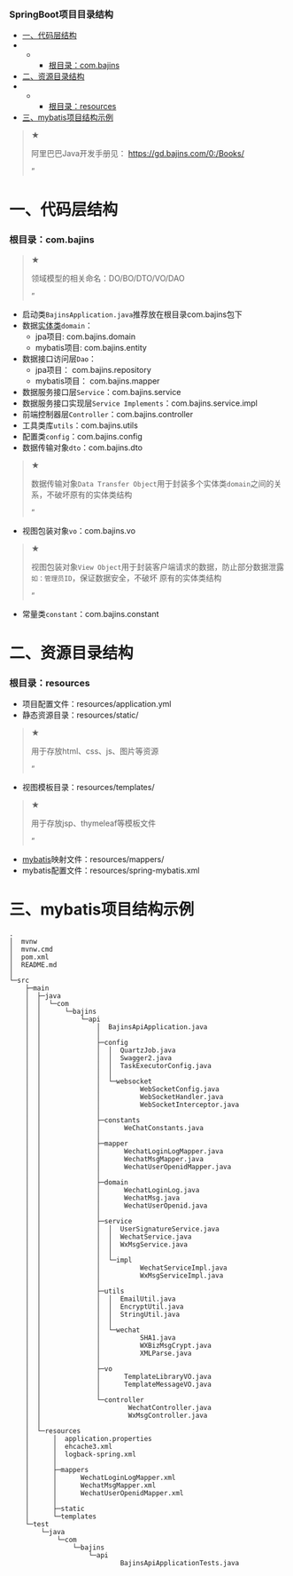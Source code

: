 ​                                            



### SpringBoot项目目录结构

- [一、代码层结构](#_4)
- - - [根目录：com.bajins](#combajins_5)
- [二、资源目录结构](#_38)
- - - [根目录：resources](#resources_40)
- [三、mybatis项目结构示例](#mybatis_57)



> ★ 
>
> 阿里巴巴Java开发手册见： https://gd.bajins.com/0:/Books/
>
> ”

# **一、代码层结构**

### 根目录：com.bajins

> ★ 
>
> 领域模型的相关命名：DO/BO/DTO/VO/DAO
>
> ”

- 启动类`BajinsApplication.java`推荐放在根目录com.bajins包下
- 数据[实体类](https://so.csdn.net/so/search?q=实体类&spm=1001.2101.3001.7020)`domain`：
  - jpa项目: com.bajins.domain
  - mybatis项目: com.bajins.entity
- 数据接口访问层`Dao`：
  - jpa项目： com.bajins.repository
  - mybatis项目： com.bajins.mapper
- 数据服务接口层`Service`：com.bajins.service
- 数据服务接口实现层`Service Implements`：com.bajins.service.impl
- 前端控制器层`Controller`：com.bajins.controller
- 工具类库`utils`：com.bajins.utils
- 配置类`config`：com.bajins.config
- 数据传输对象`dto`：com.bajins.dto

> ★ 
>
> 数据传输对象`Data Transfer Object`用于封装多个实体类`domain`之间的关系，不破坏原有的实体类结构
>
> ”

- 视图包装对象`vo`：com.bajins.vo

> ★ 
>
> 视图包装对象`View Object`用于封装客户端请求的数据，防止部分数据泄露`如：管理员ID`，保证数据安全，不破坏 原有的实体类结构
>
> ”

- 常量类`constant`：com.bajins.constant

# **二、资源目录结构**

### 根目录：resources

- 项目配置文件：resources/application.yml
- 静态资源目录：resources/static/

> ★ 
>
> 用于存放html、css、js、图片等资源
>
> ”

- 视图模板目录：resources/templates/

> ★ 
>
> 用于存放jsp、thymeleaf等模板文件
>
> ”

- [mybatis](https://so.csdn.net/so/search?q=mybatis&spm=1001.2101.3001.7020)映射文件：resources/mappers/
- mybatis配置文件：resources/spring-mybatis.xml

# **三、mybatis项目结构示例**

```
.
│  mvnw
│  mvnw.cmd
│  pom.xml
│  README.md
│  
└─src
    ├─main
    │  ├─java
    │  │  └─com
    │  │      └─bajins
    │  │          └─api
    │  │              │  BajinsApiApplication.java
    │  │              │      
    │  │              ├─config
    │  │              │  │  QuartzJob.java
    │  │              │  │  Swagger2.java
    │  │              │  │  TaskExecutorConfig.java
    │  │              │  │  
    │  │              │  └─websocket
    │  │              │          WebSocketConfig.java
    │  │              │          WebSocketHandler.java
    │  │              │          WebSocketInterceptor.java
    │  │              │          
    │  │              ├─constants
    │  │              │      WeChatConstants.java
    │  │              │      
    │  │              ├─mapper
    │  │              │      WechatLoginLogMapper.java
    │  │              │      WechatMsgMapper.java
    │  │              │      WechatUserOpenidMapper.java
    │  │              │      
    │  │              ├─domain
    │  │              │      WechatLoginLog.java
    │  │              │      WechatMsg.java
    │  │              │      WechatUserOpenid.java
    │  │              │      
    │  │              ├─service
    │  │              │  │  UserSignatureService.java
    │  │              │  │  WechatService.java
    │  │              │  │  WxMsgService.java
    │  │              │  │  
    │  │              │  └─impl
    │  │              │          WechatServiceImpl.java
    │  │              │          WxMsgServiceImpl.java
    │  │              │          
    │  │              ├─utils
    │  │              │  │  EmailUtil.java
    │  │              │  │  EncryptUtil.java
    │  │              │  │  StringUtil.java
    │  │              │  │          
    │  │              │  └─wechat
    │  │              │          SHA1.java
    │  │              │          WXBizMsgCrypt.java
    │  │              │          XMLParse.java
    │  │              │          
    │  │              ├─vo
    │  │              │      TemplateLibraryVO.java
    │  │              │      TemplateMessageVO.java
    │  │              │      
    │  │              └─controller
    │  │                      WechatController.java
    │  │                      WxMsgController.java
    │  │                      
    │  └─resources
    │      │  application.properties
    │      │  ehcache3.xml
    │      │  logback-spring.xml
    │      │  
    │      ├─mappers
    │      │      WechatLoginLogMapper.xml
    │      │      WechatMsgMapper.xml
    │      │      WechatUserOpenidMapper.xml
    │      │      
    │      ├─static
    │      └─templates
    └─test
        └─java
            └─com
                └─bajins
                    └─api
                            BajinsApiApplicationTests.java
                          
```
